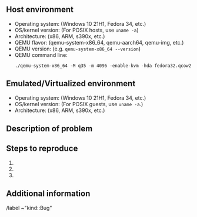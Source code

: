 <!--
This is the upstream QEMU issue tracker.

If you are able to, it will greatly facilitate bug triage if you attempt
to reproduce the problem with the latest qemu.git master built from
source. See https://www.qemu.org/download/#source for instructions on
how to do this.

QEMU generally supports the last two releases advertised on
https://www.qemu.org/. Problems with distro-packaged versions of QEMU
older than this should be reported to the distribution instead.

See https://www.qemu.org/contribute/report-a-bug/ for additional
guidance.

If this is a security issue, please consult
https://www.qemu.org/contribute/security-process/
-->

## Host environment
 - Operating system: (Windows 10 21H1, Fedora 34, etc.)
 - OS/kernel version: (For POSIX hosts, use `uname -a`)
 - Architecture: (x86, ARM, s390x, etc.)
 - QEMU flavor: (qemu-system-x86_64, qemu-aarch64, qemu-img, etc.)
 - QEMU version: (e.g. `qemu-system-x86_64 --version`)
 - QEMU command line:
   <!--
   Give the smallest, complete command line that exhibits the problem.

   If you are using libvirt, virsh, or vmm, you can likely find the QEMU
   command line arguments in /var/log/libvirt/qemu/$GUEST.log.
   -->
   ```
   ./qemu-system-x86_64 -M q35 -m 4096 -enable-kvm -hda fedora32.qcow2
   ```

## Emulated/Virtualized environment
 - Operating system: (Windows 10 21H1, Fedora 34, etc.)
 - OS/kernel version: (For POSIX guests, use `uname -a`.)
 - Architecture: (x86, ARM, s390x, etc.)


## Description of problem
<!-- Describe the problem, including any error/crash messages seen. -->


## Steps to reproduce
1.
2.
3.


## Additional information

<!--
Attach logs, stack traces, screenshots, etc. Compress the files if necessary.
If using libvirt, libvirt logs and XML domain information may be relevant.
-->

<!--
The line below ensures that proper tags are added to the issue.
Please do not remove it.
-->
/label ~"kind::Bug"

